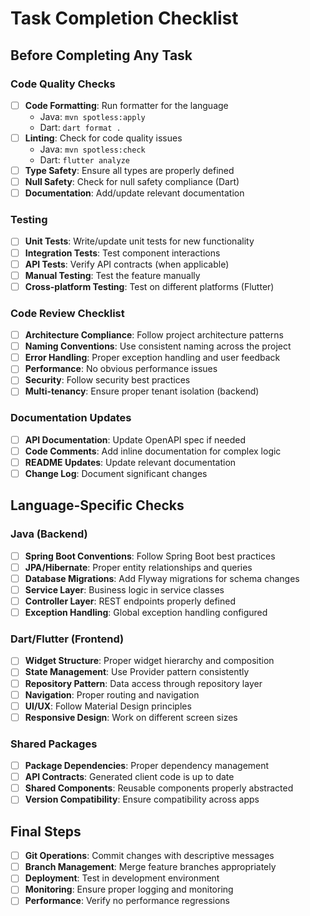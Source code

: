 # Task Completion Checklist

## Before Completing Any Task

### Code Quality Checks
- [ ] **Code Formatting**: Run formatter for the language
  - Java: `mvn spotless:apply`
  - Dart: `dart format .`
- [ ] **Linting**: Check for code quality issues
  - Java: `mvn spotless:check`
  - Dart: `flutter analyze`
- [ ] **Type Safety**: Ensure all types are properly defined
- [ ] **Null Safety**: Check for null safety compliance (Dart)
- [ ] **Documentation**: Add/update relevant documentation

### Testing
- [ ] **Unit Tests**: Write/update unit tests for new functionality
- [ ] **Integration Tests**: Test component interactions
- [ ] **API Tests**: Verify API contracts (when applicable)
- [ ] **Manual Testing**: Test the feature manually
- [ ] **Cross-platform Testing**: Test on different platforms (Flutter)

### Code Review Checklist
- [ ] **Architecture Compliance**: Follow project architecture patterns
- [ ] **Naming Conventions**: Use consistent naming across the project
- [ ] **Error Handling**: Proper exception handling and user feedback
- [ ] **Performance**: No obvious performance issues
- [ ] **Security**: Follow security best practices
- [ ] **Multi-tenancy**: Ensure proper tenant isolation (backend)

### Documentation Updates
- [ ] **API Documentation**: Update OpenAPI spec if needed
- [ ] **Code Comments**: Add inline documentation for complex logic
- [ ] **README Updates**: Update relevant documentation
- [ ] **Change Log**: Document significant changes

## Language-Specific Checks

### Java (Backend)
- [ ] **Spring Boot Conventions**: Follow Spring Boot best practices
- [ ] **JPA/Hibernate**: Proper entity relationships and queries
- [ ] **Database Migrations**: Add Flyway migrations for schema changes
- [ ] **Service Layer**: Business logic in service classes
- [ ] **Controller Layer**: REST endpoints properly defined
- [ ] **Exception Handling**: Global exception handling configured

### Dart/Flutter (Frontend)
- [ ] **Widget Structure**: Proper widget hierarchy and composition
- [ ] **State Management**: Use Provider pattern consistently
- [ ] **Repository Pattern**: Data access through repository layer
- [ ] **Navigation**: Proper routing and navigation
- [ ] **UI/UX**: Follow Material Design principles
- [ ] **Responsive Design**: Work on different screen sizes

### Shared Packages
- [ ] **Package Dependencies**: Proper dependency management
- [ ] **API Contracts**: Generated client code is up to date
- [ ] **Shared Components**: Reusable components properly abstracted
- [ ] **Version Compatibility**: Ensure compatibility across apps

## Final Steps
- [ ] **Git Operations**: Commit changes with descriptive messages
- [ ] **Branch Management**: Merge feature branches appropriately
- [ ] **Deployment**: Test in development environment
- [ ] **Monitoring**: Ensure proper logging and monitoring
- [ ] **Performance**: Verify no performance regressions